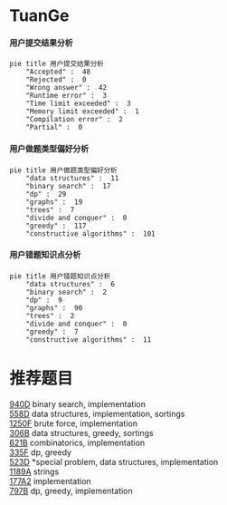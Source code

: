 # TuanGe

<!-- tabs:start -->



#### **用户提交结果分析**

```mermaid
pie title 用户提交结果分析
    "Accepted" :  48
    "Rejected" :  0
    "Wrong answer" :  42
    "Runtime error" :  3
    "Time limit exceeded" :  3
    "Memory limit exceeded" :  1
    "Compilation error" :  2
    "Partial" :  0
```

#### **用户做题类型偏好分析**

```mermaid
pie title 用户做题类型偏好分析
    "data structures" :  11
    "binary search" :  17
    "dp" :  29
    "graphs" :  19
    "trees" :  7
    "divide and conquer" :  0
    "greedy" :  117
    "constructive algorithms" :  101
```
#### **用户错题知识点分析**

```mermaid
pie title 用户错题知识点分析
    "data structures" :  6
    "binary search" :  2
    "dp" :  9
    "graphs" :  90
    "trees" :  2
    "divide and conquer" :  0
    "greedy" :  7
    "constructive algorithms" :  11
```



<!-- tabs:end -->
# 推荐题目
[940D](https://codeforces.com/contest/940/problem/D)		binary search,
                        implementation		  
[558D](https://codeforces.com/contest/558/problem/D)		data structures,
                        implementation,
                        sortings		  
[1250F](https://codeforces.com/contest/1250/problem/F)		brute force,
                        implementation		  
[306B](https://codeforces.com/contest/306/problem/B)		data structures,
                        greedy,
                        sortings		  
[621B](https://codeforces.com/contest/621/problem/B)		combinatorics,
                        implementation		  
[335F](https://codeforces.com/contest/335/problem/F)		dp,
                        greedy		  
[523D](https://codeforces.com/contest/523/problem/D)		*special problem,
                        data structures,
                        implementation		  
[1189A](https://codeforces.com/contest/1189/problem/A)		strings		  
[177A2](https://codeforces.com/contest/177A/problem/2)		implementation		  
[797B](https://codeforces.com/contest/797/problem/B)		dp,
                        greedy,
                        implementation		  
